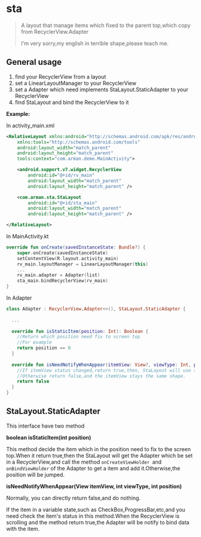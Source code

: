 # sta

> A layout that manage items which fixed to the parent top,which copy from RecyclerView.Adapter
>
> I'm very sorry,my english in terrible shape,please teach me.

## General usage

1. find your RecyclerView from a layout
2. set a LinearLayoutManager to your RecyclerView
3. set a Adapter which need implements StaLayout.StaticAdapter to your RecyclerView
4. find StaLayout and bind the RecyclerView to it


**Example:**

In activity_main.xml

~~~xml
<RelativeLayout xmlns:android="http://schemas.android.com/apk/res/android"
    xmlns:tools="http://schemas.android.com/tools"
    android:layout_width="match_parent"
    android:layout_height="match_parent"
    tools:context="com.arman.demo.MainActivity">

    <android.support.v7.widget.RecyclerView
        android:id="@+id/rv_main"
        android:layout_width="match_parent"
        android:layout_height="match_parent" />

    <com.arman.sta.StaLayout
        android:id="@+id/sta_main"
        android:layout_width="match_parent"
        android:layout_height="match_parent" />

</RelativeLayout>
~~~

In MainActivity.kt

~~~kotlin
override fun onCreate(savedInstanceState: Bundle?) {
    super.onCreate(savedInstanceState)
    setContentView(R.layout.activity_main)
    rv_main.layoutManager = LinearLayoutManager(this)
    ...
    rv_main.adapter = Adapter(list)
    sta_main.bindRecyclerView(rv_main)
}
~~~

In Adapter

~~~kotlin
class Adapter : RecyclerView.Adapter<>(), StaLayout.StaticAdapter {
  
  ...
  
  override fun isStaticItem(position: Int): Boolean {
    //Return which position need fix to screen top
    //For example
    return position == 0
  }
  
  override fun isNeedNotifyWhenAppear(itemView: View?, viewType: Int, position: Int): Boolean {
    //If itemView status changed,return true,then, StaLayout will use this adapter to bind data to the itemView.
    //Otherwise return false,and the itemView stays the same shape.
    return false
  }
}
~~~




## StaLayout.StaticAdapter

This interface have two method

**boolean isStaticItem(int position)** 

This method decide the item which in the position need to fix to the screen top.When it return true,then the StaLayout will get the Adapter which be set in a RecyclerView,and call the method `onCreateViewHolder `and `onBindViewHolder` of the Adapter to get a item and add it.Otherwise,the position will be jumped.

**isNeedNotifyWhenAppear(View itemView, int viewType, int position)**

Normally, you can directly return false,and do nothing.

If the item in a variable state,such as CheckBox,ProgressBar,etc,and you need check the item's status in this method.When the RecyclerView is scrolling and the method return true,the Adapter will be notify to bind data with the item.